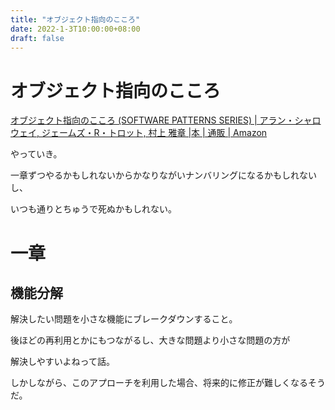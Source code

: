 ```yaml
---
title: "オブジェクト指向のこころ"
date: 2022-1-3T10:00:00+08:00
draft: false
---
```

# オブジェクト指向のこころ



[オブジェクト指向のこころ (SOFTWARE PATTERNS SERIES) | アラン・シャロウェイ, ジェームズ・R・トロット, 村上 雅章 |本 | 通販 | Amazon](https://www.amazon.co.jp/%E3%82%AA%E3%83%96%E3%82%B8%E3%82%A7%E3%82%AF%E3%83%88%E6%8C%87%E5%90%91%E3%81%AE%E3%81%93%E3%81%93%E3%82%8D-SOFTWARE-PATTERNS-%E3%82%A2%E3%83%A9%E3%83%B3%E3%83%BB%E3%82%B7%E3%83%A3%E3%83%AD%E3%82%A6%E3%82%A7%E3%82%A4/dp/4621066048)



やっていき。



一章ずつやるかもしれないからかなりながいナンバリングになるかもしれないし、



いつも通りとちゅうで死ぬかもしれない。



# 一章



## 機能分解



解決したい問題を小さな機能にブレークダウンすること。



後ほどの再利用とかにもつながるし、大きな問題より小さな問題の方が



解決しやすいよねって話。



しかしながら、このアプローチを利用した場合、将来的に修正が難しくなるそうだ。
